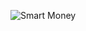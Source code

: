 ![Smart Money](<img src="https://github.com/lerochas/smart-money/tree/master/src/assets/smartMoney.gif" width="412" height="690" />)
